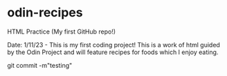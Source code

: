 # odin-recipes
HTML Practice (My first GitHub repo!)

Date: 1/11/23 - This is my first coding project! This is a work of html  guided by the Odin Project and will feature recipes for foods which I enjoy eating. 

git commit -m"testing"
